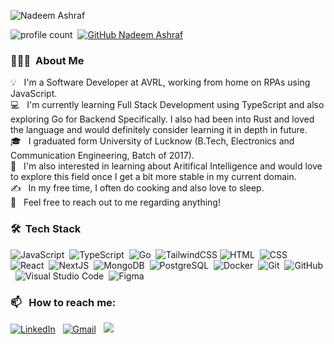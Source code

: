 ![Nadeem Ashraf](https://github.com/devnadeemashraf/NadeemAsh/assets/67672184/d929c542-3f1b-4d90-8a3e-6896c59f3159)

![profile count](https://komarev.com/ghpvc/?username=devnadeemashraf&color=red)&nbsp;
[![GitHub Nadeem Ashraf](https://img.shields.io/github/followers/devnadeemashraf?label=follow&style=social)](https://github.com/devnadeemashraf)&nbsp;
### 👨🏻‍💻 &nbsp;About Me

💡 &nbsp; I'm a Software Developer at AVRL, working from home on RPAs using JavaScript. \
💻 &nbsp; I'm currently learning Full Stack Development using TypeScript and also exploring Go for Backend Specifically. I also had been into Rust and loved the language and would definitely consider learning it in depth in future.\
🎓 &nbsp; I graduated form University of Lucknow (B.Tech, Electronics and Communication Engineering, Batch of 2017).\
🌱 &nbsp; I'm also interested in learning about Aritifical Intelligence and would love to explore this field once I get a bit more stable in my current domain.\
✍️ &nbsp; In my free time, I often do cooking and also love to sleep.\
💬 &nbsp; Feel free to reach out to me regarding anything!

### 🛠 &nbsp;Tech Stack

![JavaScript](https://img.shields.io/badge/-JavaScript-05122A?style=flat&logo=javascript)&nbsp;
![TypeScript](https://img.shields.io/badge/-TypeScript-05122A?style=flat&logo=typescript)&nbsp;
![Go](https://img.shields.io/badge/-Go-05122A?style=flat&logo=go)&nbsp;
![TailwindCSS](https://img.shields.io/badge/-Tailwind-05122A?style=flat&logo=tailwindcss)
![HTML](https://img.shields.io/badge/-HTML-05122A?style=flat&logo=HTML5)&nbsp;
![CSS](https://img.shields.io/badge/-CSS-05122A?style=flat&logo=CSS3&logoColor=1572B6)&nbsp;
![React](https://img.shields.io/badge/-React-05122A?style=flat&logo=react)&nbsp;
![NextJS](https://img.shields.io/badge/-NextJS-05122A?style=flat&logo=next-js)&nbsp;
![MongoDB](https://img.shields.io/badge/-MongoDB-05122A?style=flat&logo=mongodb)&nbsp;
![PostgreSQL](https://img.shields.io/badge/-PostgreSQL-05122A?style=flat&logo=postgresql)&nbsp;
![Docker](https://img.shields.io/badge/-Docker-05122A?style=flat&logo=docker)&nbsp;
![Git](https://img.shields.io/badge/-Git-05122A?style=flat&logo=git)&nbsp;
![GitHub](https://img.shields.io/badge/-GitHub-05122A?style=flat&logo=github)&nbsp;
![Visual Studio Code](https://img.shields.io/badge/-Visual%20Studio%20Code-05122A?style=flat&logo=visual-studio-code&logoColor=007ACC)&nbsp;
![Figma](https://img.shields.io/badge/-Figma-05122A?style=flat&logo=figma&)&nbsp;

### 📫 &nbsp; How to reach me:

<a target="_blank" href="https://www.linkedin.com/in/nadeemashraf06/"><img alt="LinkedIn" src="https://img.shields.io/badge/linkedin%20-%230077B5.svg?&style=flat&logo=linkedin&logoColor=white"/></a> &nbsp;
<a href="mailto:official.nadeemashraf@gmail.com"><img alt="Gmail" src="https://img.shields.io/badge/Gmail-D14836?style=flat&logo=gmail&logoColor=white" /></a> &nbsp;
<a target="_blank" href="https://nadeemashraf.dev"><img src="https://img.shields.io/badge/-Portfolio-E4405F?style=flat&logo=world"/></a> &nbsp;






